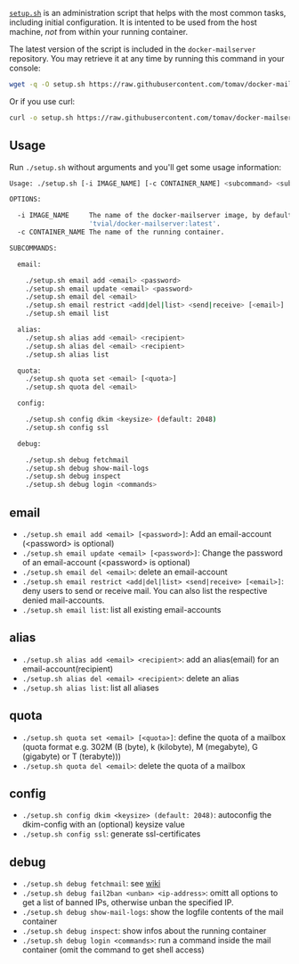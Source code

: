 [`setup.sh`](https://github.com/tomav/docker-mailserver/blob/master/setup.sh) is an administration script that helps with the most common tasks, including initial configuration. It is intented to be used from the host machine, _not_ from within your running container.

The latest version of the script is included in the `docker-mailserver` repository. You may retrieve it at any time by running this command in your console:

```sh
wget -q -O setup.sh https://raw.githubusercontent.com/tomav/docker-mailserver/master/setup.sh; chmod a+x ./setup.sh
```

Or if you use curl:

```sh
curl -o setup.sh https://raw.githubusercontent.com/tomav/docker-mailserver/master/setup.sh; chmod a+x ./setup.sh
```

## Usage

Run `./setup.sh` without arguments and you'll get some usage information:

```sh
Usage: ./setup.sh [-i IMAGE_NAME] [-c CONTAINER_NAME] <subcommand> <subcommand> [args]

OPTIONS:

  -i IMAGE_NAME     The name of the docker-mailserver image, by default
                    'tvial/docker-mailserver:latest'.
  -c CONTAINER_NAME The name of the running container.

SUBCOMMANDS:

  email:

    ./setup.sh email add <email> <password>
    ./setup.sh email update <email> <password>
    ./setup.sh email del <email>
    ./setup.sh email restrict <add|del|list> <send|receive> [<email>]
    ./setup.sh email list

  alias:
    ./setup.sh alias add <email> <recipient>
    ./setup.sh alias del <email> <recipient>
    ./setup.sh alias list

  quota:
    ./setup.sh quota set <email> [<quota>]
    ./setup.sh quota del <email>

  config:

    ./setup.sh config dkim <keysize> (default: 2048)
    ./setup.sh config ssl

  debug:

    ./setup.sh debug fetchmail
    ./setup.sh debug show-mail-logs
    ./setup.sh debug inspect
    ./setup.sh debug login <commands>
```

## email

* `./setup.sh email add <email> [<password>]`: Add an email-account (\<password\> is optional)
* `./setup.sh email update <email> [<password>]`: Change the password of an email-account (\<password\> is optional)
* `./setup.sh email del <email>`: delete an email-account
* `./setup.sh email restrict <add|del|list> <send|receive> [<email>]`: deny users to send or receive mail. You can also list the respective denied mail-accounts.
* `./setup.sh email list`: list all existing email-accounts

## alias
* `./setup.sh alias add <email> <recipient>`: add an alias(email) for an email-account(recipient)
* `./setup.sh alias del <email> <recipient>`: delete an alias
* `./setup.sh alias list`: list all aliases

## quota

* `./setup.sh quota set <email> [<quota>]`: define the quota of a mailbox (quota format e.g. 302M (B (byte), k (kilobyte), M (megabyte), G (gigabyte) or T (terabyte)))
*  `./setup.sh quota del <email>`: delete the quota of a mailbox

## config 

* `./setup.sh config dkim <keysize> (default: 2048)`: autoconfig the dkim-config with an (optional) keysize value
* `./setup.sh config ssl`: generate ssl-certificates

## debug 

* `./setup.sh debug fetchmail`: see [wiki](https://github.com/tomav/docker-mailserver/wiki/Retrieve-emails-from-a-remote-mail-server-%28using-builtin-fetchmail%29#debugging)
* `./setup.sh debug fail2ban <unban> <ip-address>`: omitt all options to get a list of banned IPs, otherwise unban the specified IP.
* `./setup.sh debug show-mail-logs`: show the logfile contents of the mail container
* `./setup.sh debug inspect`: show infos about the running container
* `./setup.sh debug login <commands>`: run a command inside the mail container (omit the command to get shell access)

